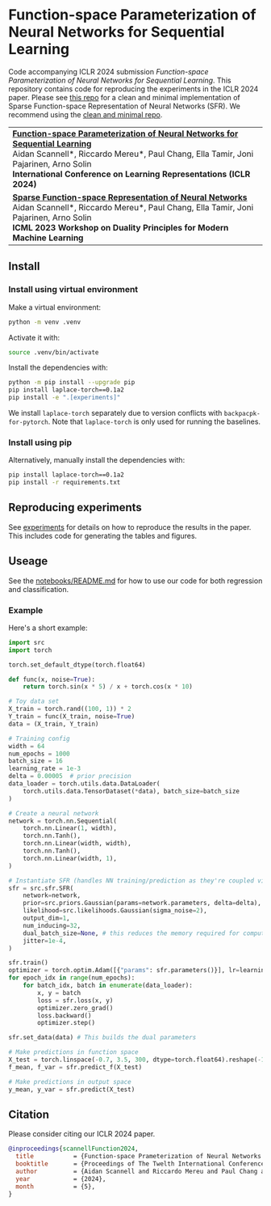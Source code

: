 # Function-space Parameterization of Neural Networks for Sequential Learning
Code accompanying ICLR 2024 submission *Function-space Parameterization of Neural Networks for Sequential Learning*.
This repository contains code for reproducing the experiments in the ICLR 2024 paper.
Please see [this repo](https://github.com/AaltoML/sfr/tree/main) for a clean and minimal implementation of Sparse Function-space Representation of Neural Networks (SFR).
We recommend using the [clean and minimal repo](https://github.com/AaltoML/sfr/tree/main).

<table>
    <tr>
        <td>
            <a href="https://openreview.net/forum?id=2dhxxIKhqz&referrer=%5BAuthor%20Console%5D(%2Fgroup%3Fid%3DICLR.cc%2F2024%2FConference%2FAuthors%23your-submissions)">
              <strong >Function-space Parameterization of Neural Networks for Sequential Learning</strong><br>
            </a>
            Aidan Scannell*, Riccardo Mereu*, Paul Chang, Ella Tamir, Joni Pajarinen, Arno Solin<br>
            <strong>International Conference on Learning Representations (ICLR 2024)</strong><br>
            <!-- <a href="https://arxiv.org/abs/2309.02195"><img alt="Paper" src="https://img.shields.io/badge/-Paper-gray"></a> -->
            <!-- <a href="https://github.com/aidanscannell/sfr"><img alt="Code" src="https://img.shields.io/badge/-Code-gray" ></a> -->
        </td>
    </tr>
    <tr>
        <td>
            <a href="https://arxiv.org/abs/2309.02195">
              <strong>Sparse Function-space Representation of Neural Networks</strong><br>
            </a>
            Aidan Scannell*, Riccardo Mereu*, Paul Chang, Ella Tamir, Joni Pajarinen, Arno Solin<br>
            <strong>ICML 2023 Workshop on Duality Principles for Modern Machine Learning</strong><br>
            <!-- <a href="https://arxiv.org/abs/2309.02195"><img alt="Paper" src="https://img.shields.io/badge/-Paper-gray"></a> -->
            <!-- <a href="https://github.com/aidanscannell/sfr"><img alt="Code" src="https://img.shields.io/badge/-Code-gray" ></a> -->
        </td>
    </tr>
</table>


## Install

### Install using virtual environment
Make a virtual environment:
``` sh
python -m venv .venv
```
Activate it with:
``` sh
source .venv/bin/activate
```
Install the dependencies with:
``` sh
python -m pip install --upgrade pip
pip install laplace-torch==0.1a2
pip install -e ".[experiments]"
```
We install `laplace-torch` separately due to version conflicts with `backpacpk-for-pytorch`.
Note that `laplace-torch` is only used for running the baselines.

### Install using pip
Alternatively, manually install the dependencies with:
``` sh
pip install laplace-torch==0.1a2
pip install -r requirements.txt
```

## Reproducing experiments
See [experiments](./experiments/) for details on how to reproduce the results in the paper.
This includes code for generating the tables and figures.

## Useage
See the [notebooks/README.md](./notebooks) for how to use our code for both regression and classification.

### Example
Here's a short example:
```python
import src
import torch

torch.set_default_dtype(torch.float64)

def func(x, noise=True):
    return torch.sin(x * 5) / x + torch.cos(x * 10)

# Toy data set
X_train = torch.rand((100, 1)) * 2
Y_train = func(X_train, noise=True)
data = (X_train, Y_train)

# Training config
width = 64
num_epochs = 1000
batch_size = 16
learning_rate = 1e-3
delta = 0.00005  # prior precision
data_loader = torch.utils.data.DataLoader(
    torch.utils.data.TensorDataset(*data), batch_size=batch_size
)

# Create a neural network
network = torch.nn.Sequential(
    torch.nn.Linear(1, width),
    torch.nn.Tanh(),
    torch.nn.Linear(width, width),
    torch.nn.Tanh(),
    torch.nn.Linear(width, 1),
)

# Instantiate SFR (handles NN training/prediction as they're coupled via the prior/likelihood)
sfr = src.sfr.SFR(
    network=network,
    prior=src.priors.Gaussian(params=network.parameters, delta=delta),
    likelihood=src.likelihoods.Gaussian(sigma_noise=2),
    output_dim=1,
    num_inducing=32,
    dual_batch_size=None, # this reduces the memory required for computing dual parameters
    jitter=1e-4,
)

sfr.train()
optimizer = torch.optim.Adam([{"params": sfr.parameters()}], lr=learning_rate)
for epoch_idx in range(num_epochs):
    for batch_idx, batch in enumerate(data_loader):
        x, y = batch
        loss = sfr.loss(x, y)
        optimizer.zero_grad()
        loss.backward()
        optimizer.step()

sfr.set_data(data) # This builds the dual parameters

# Make predictions in function space
X_test = torch.linspace(-0.7, 3.5, 300, dtype=torch.float64).reshape(-1, 1)
f_mean, f_var = sfr.predict_f(X_test)

# Make predictions in output space
y_mean, y_var = sfr.predict(X_test)
```


## Citation
Please consider citing our ICLR 2024 paper.
```bibtex
@inproceedings{scannellFunction2024,
  title           = {Function-space Prameterization of Neural Networks for Sequential Learning},
  booktitle       = {Proceedings of The Twelth International Conference on Learning Representations (ICLR 2024)},
  author          = {Aidan Scannell and Riccardo Mereu and Paul Chang and Ella Tami and Joni Pajarinen and Arno Solin},
  year            = {2024},
  month           = {5},
}
```

